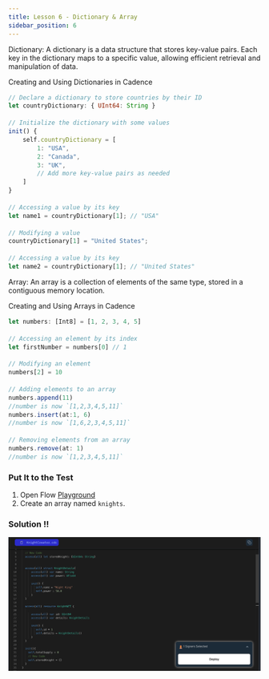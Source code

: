 ```yaml
---
title: Lesson 6 - Dictionary & Array
sidebar_position: 6
---
```


Dictionary: A dictionary is a data structure that stores key-value pairs. Each key in the dictionary maps to a specific value, allowing efficient retrieval and manipulation of data.

Creating and Using Dictionaries in Cadence

```jsx
// Declare a dictionary to store countries by their ID
let countryDictionary: { UInt64: String }

// Initialize the dictionary with some values
init() {
    self.countryDictionary = [
        1: "USA",
        2: "Canada",
        3: "UK",
        // Add more key-value pairs as needed
    ]
}

// Accessing a value by its key
let name1 = countryDictionary[1]; // "USA"

// Modifying a value
countryDictionary[1] = "United States";

// Accessing a value by its key
let name2 = countryDictionary[1]; // "United States"
```

Array: An array is a collection of elements of the same type, stored in a contiguous memory location.

Creating and Using Arrays in Cadence

```jsx
let numbers: [Int8] = [1, 2, 3, 4, 5]

// Accessing an element by its index
let firstNumber = numbers[0] // 1

// Modifying an element
numbers[2] = 10

// Adding elements to an array
numbers.append(11)
//number is now `[1,2,3,4,5,11]`
numbers.insert(at:1, 6)
//number is now `[1,6,2,3,4,5,11]`

// Removing elements from an array
numbers.remove(at: 1)
//number is now `[1,2,3,4,5,11]`
```

### Put It to the Test

1. Open Flow [Playground](https://play.flow.com/)
2. Create an array named `knights`.

### Solution !!

![Alt text](image-5.png)
